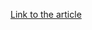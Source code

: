 [Link to the article](https://www.rapid7.com/blog/post/2024/02/15/rce-to-sliver-ir-tales-from-the-field/)
